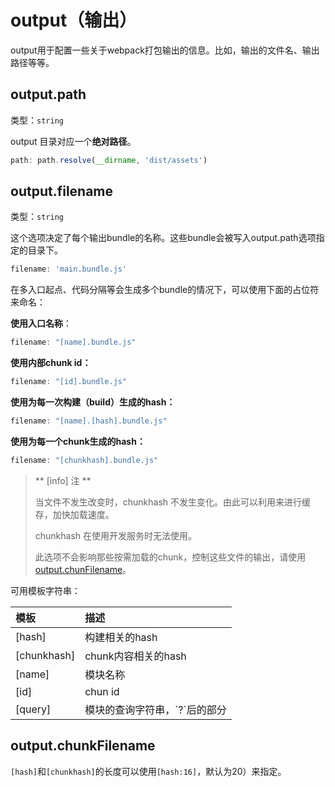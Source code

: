 # output（输出）

output用于配置一些关于webpack打包输出的信息。比如，输出的文件名、输出路径等等。

## output.path

类型：`string`

output 目录对应一个**绝对路径**。

```js
path: path.resolve(__dirname, 'dist/assets')
```

## output.filename

类型：`string`

这个选项决定了每个输出bundle的名称。这些bundle会被写入output.path选项指定的目录下。

```js
filename: 'main.bundle.js'
```

在多入口起点、代码分隔等会生成多个bundle的情况下，可以使用下面的占位符来命名：

**使用入口名称**：

```js
filename: "[name].bundle.js"
```

**使用内部chunk id：**

```js
filename: "[id].bundle.js"
```

**使用为每一次构建（build）生成的hash：**

```js
filename: "[name].[hash].bundle.js"
```

**使用为每一个chunk生成的hash：**

```js
filename: "[chunkhash].bundle.js"
```

> ** \[info\] 注 **
>
> 当文件不发生改变时，chunkhash 不发生变化。由此可以利用来进行缓存，加快加载速度。
>
> chunkhash 在使用开发服务时无法使用。
>
> 此选项不会影响那些按需加载的chunk，控制这些文件的输出，请使用[output.chunFilename](#outputchunkfilename)。

可用模板字符串：

| 模板 | 描述 |
| :--- | :--- |
| \[hash\] | 构建相关的hash |
| \[chunkhash\] | chunk内容相关的hash |
| \[name\] | 模块名称 |
| \[id\] | chun id |
| \[query\] | 模块的查询字符串，\`?\`后的部分 |

## output.chunkFilename

`[hash]`和`[chunkhash]`的长度可以使用`[hash:16]`，默认为20）来指定。

